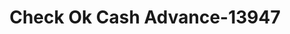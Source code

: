 ---
f_zip-code: 35043
f_state-code: AL
title: Check Ok Cash Advance-13947
f_phone: 205-678-3495
f_city-only: Chelsea
f_address: 16054 Highway 280 Chelsea
f_location-unique-id: '13947'
slug: check-ok-cash-advance-13947
updated-on: '2024-05-30T13:46:58.046Z'
created-on: '2024-05-30T13:36:59.803Z'
published-on: '2024-05-30T13:54:32.469Z'
f_city-state: cms/city/chelsea-al.md
f_company: cms/company/check-ok-cash-advance.md
f_state: cms/state/alabama.md
layout: '[payday-loan].html'
tags: payday-loan
---